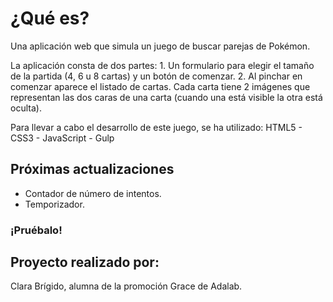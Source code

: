 # ¿Qué es?
Una aplicación web que simula un juego de buscar parejas de Pokémon.

La aplicación consta de dos partes:
    1. Un formulario para elegir el tamaño de la partida (4, 6 u 8 cartas) y un botón de comenzar.
    2. Al pinchar en comenzar aparece el listado de cartas. Cada carta tiene 2 imágenes que representan las dos
    caras de una carta (cuando una está visible la otra está oculta).

Para llevar a cabo el desarrollo de este juego, se ha utilizado:
      HTML5
    - CSS3
    - JavaScript
    - Gulp

## Próximas actualizaciones
  - Contador de número de intentos.
  - Temporizador.

### ¡Pruébalo!

## Proyecto realizado por:

Clara Brígido, alumna de la promoción Grace de Adalab.

